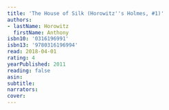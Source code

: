 ```yaml
---
title: 'The House of Silk (Horowitz''s Holmes, #1)'
authors:
- lastName: Horowitz
  firstName: Anthony
isbn10: '0316196991'
isbn13: '9780316196994'
read: 2018-04-01
rating: 4
yearPublished: 2011
reading: false
asin:
subtitle:
narrators:
cover:
---
```

